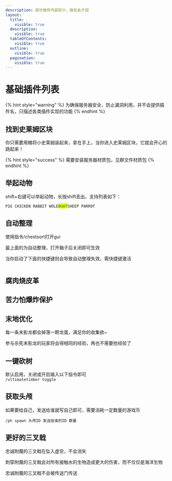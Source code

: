 ```yaml
---
description: 部分插件内容较少，故在此介绍
layout:
  title:
    visible: true
  description:
    visible: true
  tableOfContents:
    visible: true
  outline:
    visible: true
  pagination:
    visible: true
---
```


# 基础插件列表

{% hint style="warning" %}
为确保服务器安全，防止漏洞利用，并不会提供插件名，只描述各类插件实现的功能
{% endhint %}

## 找到史莱姆区块

你只需要用桶将小史莱姆装起来，拿在手上，当你进入史莱姆区块，它就会开心的跳起来！

{% hint style="success" %}
需要安装服务器材质包，见群文件材质包
{% endhint %}

## 举起动物

shift+右键可以举起动物，长按shift丢出，支持列表如下：

`PIG CHICKEN RABBIT WOLE`<mark style="color:green;">`BOAT`</mark>`SHEEP PARROT`

## 自动整理

使用指令/chestsort打开gui

最上面的为自动整理，打开箱子后关闭即可生效

当你启动了下面的快捷键则会导致自动整理失效，需快捷键激活

<figure><img src="https://s2.loli.net/2023/11/24/phkO6N4ZK8ncz3j.webp" alt=""><figcaption></figcaption></figure>

## 腐肉烧皮革

## 苦力怕爆炸保护

## 末地优化

每一条末影龙都会掉落一颗龙蛋，满足你的收集欲\~

参与杀死末影龙的玩家将会得相同的经验，再也不需要抢经验了

## 一键砍树

默认启用，关闭或开启输入以下指令即可\
`/ultimatetimber toggle`

## 获取头颅

如果要给自己，发送给谁就写自己即可，需要消耗一定数量的游戏币

`/ph spawn 头颅ID 发送给谁的ID 数量`

## 更好的三叉戟

忠诚附魔的三叉戟在坠入虚空，不会消失

刺穿附魔的三叉戟会对所有接触水的生物造成更大的伤害，而不仅仅是海洋生物

忠诚附魔的三叉戟不会被传送门传送


